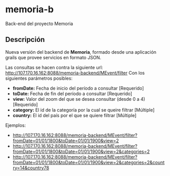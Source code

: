 memoria-b
=========

Back-end del proyecto Memoria

## Descripción

Nueva versión del backend de **Memoria**, formado desde una aplicación grails que provee servicios en formato JSON.

Las consultas se hacen contra la siguiente url: http://107.170.16.162:8088/memoria-backend/MEvent/filter
Con los siguientes parámetros posibles:

- **fromDate:** Fecha de inicio del período a consultar [Requerido]
- **toDate:** Fecha de fin del período a consultar [Requerido]
- **view:** Valor del zoom del que se desea consultar (desde 0 a 4) [Requerido]
- **category:** El id de la categoría por la cual se queire filtrar [Múltiple]
- **country:** El id del país por el que se quiere filtrar [Múltiple]

Ejemplos:

- http://107.170.16.162:8088/memoria-backend/MEvent/filter?fromDate=01/01/1800&toDate=01/01/1900&view=2
- http://107.170.16.162:8088/memoria-backend/MEvent/filter?fromDate=01/01/1800&toDate=01/01/1900&view=2&categories=2
- http://107.170.16.162:8088/memoria-backend/MEvent/filter?fromDate=01/01/1800&toDate=01/01/1900&view=2&categories=2&country=14&country78
